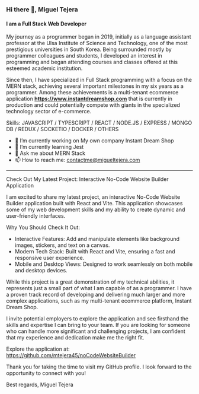 ### Hi there 👋, Miguel Tejera
#### I am a Full Stack Web Developer

My journey as a programmer began in 2019, initially as a language assistant professor at the Ulsa Institute of Science and Technology, one of the most prestigious universities in South Korea. Being surrounded mostly by programmer colleagues and students, I developed an interest in programming and began attending courses and classes offered at this esteemed academic institution. 

Since then, I have specialized in Full Stack programming with a focus on the MERN stack, achieving several important milestones in my six years as a programmer. Among these achievements is a multi-tenant ecommerce application **https://www.instantdreamshop.com** that is currently in production and could potentially compete with giants in the specialized technology sector of e-commerce.


Skills: JAVASCRIPT / TYPESCRIPT / REACT / NODE.JS / EXPRESS / MONGO DB / REDUX / SOCKETIO / DOCKER / OTHERS 

- 🔭 I’m currently working on My own company Instant Dream Shop 
- 🌱 I’m currently learning Jest 
- 💬 Ask me about MERN Stack 
- 📫 How to reach me: contactme@migueltejera.com 

__________________________________________________________________________________________________________________________________________

Check Out My Latest Project: Interactive No-Code Website Builder Application

I am excited to share my latest project, an interactive No-Code Website Builder application built with React and Vite. This application showcases some of my web development skills and my ability to create dynamic and user-friendly interfaces.

Why You Should Check It Out:

- Interactive Features: Add and manipulate elements like background images, stickers, and text on a canvas.
- Modern Tech Stack: Built with React and Vite, ensuring a fast and responsive user experience.
- Mobile and Desktop Views: Designed to work seamlessly on both mobile and desktop devices.

While this project is a great demonstration of my technical abilities, it represents just a small part of what I am capable of as a programmer. I have a proven track record of developing and delivering much larger and more 
complex applications, such as my multi-tenant ecommerce platform, Instant Dream Shop.

I invite potential employers to explore the application and see firsthand the skills and expertise I can bring to your team. If you are looking for someone who can handle more significant and challenging projects, I am confident that my experience and dedication make me the right fit.

Explore the application at: https://github.com/mtejera45/noCodeWebsiteBuilder

Thank you for taking the time to visit my GitHub profile. I look forward to the opportunity to connect with you!

Best regards,
Miguel Tejera
